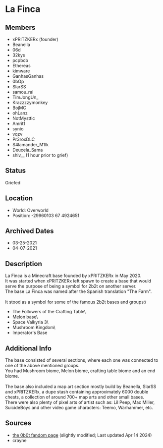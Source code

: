 # La Finca

## Members
- xPRITZKERx (founder)
- Beanella
- 06d
- 32kys
- pcpbcb
- Ethereas
- kimware
- GanhasGanhas
- 0bOp
- SlarSS
- samou_rai
- TimJongUn\_
- Krazzzzymonkey
- BojMC
- ohLanz
- NotMysttic
- Amrit1
- synio
- vqzv
- Pr3roxDLC
- S4lamander\_M1lk
- Deucela_Sama
- shiv\_\_ (1 hour prior to grief) 

## Status
Griefed

## Location
- World: Overworld
- Position: -29960103 67 4924651

## Archived Dates
- 03-25-2021
- 04-07-2021

## Description
La Finca is a Minecraft base founded by xPRITZKERx in May 2020.\
It was started when xPRITZKERx left spawn to create a base that would serve the purpose of being a symbol for 2b2t on another server.\
The base La Finca was named after the Spanish translation "The Farm".\
\
It stood as a symbol for some of the famous 2b2t bases and groups:\
- The Followers of the Crafting Table\
- Melon base\
- Space Valkyria 3\
- Mushroom Kingdom\
- Imperator's Base

## Additional Info
The base consisted of several sections, where each one was connected to one of the above mentioned groups.\
You had Mushroom biome, Melon biome, crafting table biome and an end biome.\
\
The base also included a map art section mostly build by Beanella, SlarSS and xPRITZKERx, a dupe stash containing approximately 6000 double chests, a collection of around 700+ map arts and other small bases.\
There were also plenty of pixel arts of artist such as: Lil Peep, Mac Miller, SuicideBoys and other video game characters: Teemo, Warhammer, etc.

## Sources
- [the 0b0t fandom page](https://0b0t.fandom.com/wiki/La_Finca "the 0b0t fandom page") (slightly modified; Last updated Apr 14 2024)
- crayne
